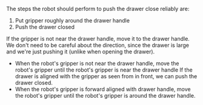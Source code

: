 The steps the robot should perform to push the drawer close reliably are:

1. Put gripper roughly around the drawer handle
2. Push the drawer closed

If the gripper is not near the drawer handle, move it to the drawer handle. We don't need to be careful about the direction, since the drawer is large and we're just pushing it (unlike when opening the drawer).
- When the robot's gripper is not near the drawer handle, move the robot's gripper until the robot's gripper is near the drawer handle
If the drawer is aligned with the gripper as seen from in front, we can push the drawer closed.
- When the robot's gripper is forward aligned with drawer handle, move the robot's gripper until the robot's gripper is around the drawer handle.